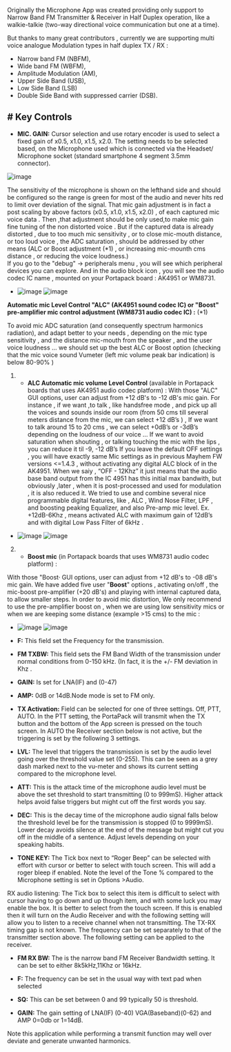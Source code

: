 Originally the Microphone App was created providing only support to Narrow Band FM Transmitter & Receiver in Half Duplex operation, 
like a walkie-talkie (two-way directional voice communication but one at a time). 

But thanks to many great contributors , currently we are supporting multi voice analogue Modulation types in half duplex TX / RX : 
* Narrow band FM (NBFM), 
* Wide band FM (WBFM), 
* Amplitude Modulation (AM), 
* Upper Side Band (USB),
* Low Side Band (LSB)
* Double Side Band with suppressed carrier (DSB). 


## # Key Controls

* **MIC. GAIN:** Cursor selection and use rotary encoder is used to select a fixed gain of x0.5, x1.0, x1.5, x2.0. The setting needs to be selected based, on the Microphone used which is connected via the Headset/ Microphone socket (standard smartphone 4 segment 3.5mm connector). 


![image](https://user-images.githubusercontent.com/86470699/196540348-cbee30a7-b4fb-4ba5-8242-b65fec585a9e.png)

The sensitivity of the microphone is shown on the lefthand side and should be configured so the range is green for most of the audio and never hits red to limit over deviation of the signal. That mic gain  adjustment is in fact a post scaling by above factors (x0.5, x1.0, x1.5, x2.0) , of each captured mic voice data . Then ,that adjustment should be only used,to make mic gain fine tuning of the non distorted voice . But  if the captured data is already distorted ,  due to too much mic sensitivity , or to close mic-mouth distance, or too loud voice ,   the ADC  saturation , should be addressed by other means (ALC or Boost adjustment (*1) , or increasing mic-mounth cms distance , or reducing the voice loudness.)  
If you go to the "debug" -> peripherals menu , you will see which peripheral devices you can explore. And in the audio block icon , you will see the audio codec IC name , mounted on your Portapack board : AK4951 or WM8731.

* ![image](https://user-images.githubusercontent.com/86470699/196536085-5e024d25-74c9-4415-948b-64ca311183c8.png)
   ![image](https://user-images.githubusercontent.com/86470699/196536894-df0c02c9-8c0e-40f1-8ca3-ec31e0c99618.png)





**Automatic mic Level Control "ALC" (AK4951 sound codec IC)  or "Boost" pre-amplifier mic control adjustment (WM8731 audio codec IC) :**     (*1) 

To avoid mic ADC saturation (and consequently spectrum harmonics radiation), and adapt better to your needs , depending on the mic type sensitivity , and the distance mic-mouth from the speaker , and the user voice loudness ... we should set up the best ALC or Boost option (checking that the mic voice sound Vumeter (left mic volume peak bar indication)  is below 80-90% )

1.  * **ALC Automatic mic volume Level Control** (available in Portapack boards that uses AK4951 audio codec platform) : 
With those "ALC" GUI options, user can adjust from +12 dB's to -12 dB's mic gain.
For instance , if we want ,to talk , like handsfree mode , and pick up all the voices and sounds inside our room (from 50 cms till several meters distance from the mic, we can select +12 dB’s ) ,
If we want to talk around 15 to 20 cms , we can select +0dB’s or -3dB’s depending on the loudness of our voice …
If we want to avoid saturation when shouting , or talking touching the mic with the lips , you can reduce it til -9, -12 dB’s
If you leave the default OFF settings , you will have exactly same Mic settings as in previous Mayhem FW versions <=1.4.3 , without activating any digital ALC block of in the AK4951.
When we saiy , “OFF - 12Khz” it just means that the audio base band output from the IC 4951 has this initial max bandwith, but obviously ,later , when it is post-processed and used for modulation , it is also reduced it.
We tried to use and combine several nice programmable digital features, like , ALC , Wind Nose Filter, LPF , and boosting peaking Equalizer, and also Pre-amp mic level.
Ex. +12dB-6Khz , means activated ALC with maximum gain of 12dB’s and with digital Low Pass Filter of 6kHz .

* ![image](https://user-images.githubusercontent.com/86470699/196533221-4236b929-0635-497b-a2a4-bce3304f083b.png)
![image](https://user-images.githubusercontent.com/86470699/196291161-b456a257-587d-42fc-8457-ee180c82ac83.png)




 

 

2.  * **Boost mic** (in Portapack boards that uses WM8731 audio codec platform) :
 
With those "Boost· GUI options, user can adjust from +12 dB's to -08 dB's mic gain.
We have added five user "**Boost**" options , activating on/off , the  mic-boost pre-amplifier (+20 dB's) and playing with internal captured data, to allow smaller steps. In order to avoid mic distortion,  We only  recommend to use the pre-amplifier boost on , when we are using low sensitivity mics or when we are keeping  some distance (example >15 cms) to the mic  :
 
* ![image](https://user-images.githubusercontent.com/86470699/196534083-4bdb19f8-4c8c-40e8-a587-d328b2d8c8c4.png)
![image](https://user-images.githubusercontent.com/86470699/196281105-12c56760-a1d9-4fe2-a775-6fefcc5fccbc.png)



* **F:**  This field set the Frequency for the transmission.	

* **FM TXBW:** This field sets the FM Band Width of the transmission under normal conditions from 0-150 kHz. (In fact, it is the +/- FM deviation in Khz .

* **GAIN:** Is set for LNA(IF) and (0-47) 

* **AMP:** 0dB or 14dB.Node mode is set to FM only.

* **TX Activation:**    Field can be selected for one of three settings. Off, PTT, AUTO. In the PTT setting, the PortaPack will transmit when the TX button and the bottom of the App screen is pressed on the touch screen.  In AUTO the Receiver section below is not active, but the triggering is set by the following 3 settings.

* **LVL:**  The level that triggers the transmission is set by the audio level going over the threshold value set (0-255). This can be seen as a grey dash marked next to the vu-meter and shows its current setting compared to the microphone level.

* **ATT:** This is the attack time of the microphone audio level must be above the set threshold to start transmitting (0 to 999mS). Higher attack helps avoid false triggers but might cut off the first words you say.

* **DEC:** This is the decay time of the microphone audio signal falls below the threshold level be for the transmission is stopped (0 to 9999mS). Lower decay avoids silence at the end of the message but might cut you off in the middle of a sentence. Adjust levels depending on your speaking habits.

* **TONE KEY:** The Tick box next to “Roger Beep” can be selected with effort with cursor or better to select with touch screen. This will add a roger bleep if enabled. Note the level of the Tone % compared to the Microphone setting is set in Options >Audio.

RX audio listening: The Tick box to select this item is difficult to select with cursor having to go down and up though item, and with some luck you may enable the box. It is better to select from the touch screen. If this is enabled then it will turn on the Audio Receiver and with the following setting will allow you to listen to a receive channel when not transmitting. The TX-RX timing gap is not known. The frequency can be set separately to that of the transmitter section above. The following setting can be applied to the receiver.

* **FM RX BW:** The is the narrow band FM Receiver Bandwidth setting. It can be set to either 8k5kHz,11Khz or 16kHz.

* **F:** The frequency can be set in the usual way with text pad when selected

* **SQ:**  This can be set between 0 and 99 typically 50 is threshold.

* **GAIN:** The gain setting of LNA(IF) (0-40) VGA(Baseband)(0-62) and AMP 0=0db or 1=14dB.

Note this application while performing a transmit function  may well over deviate and generate unwanted harmonics.
